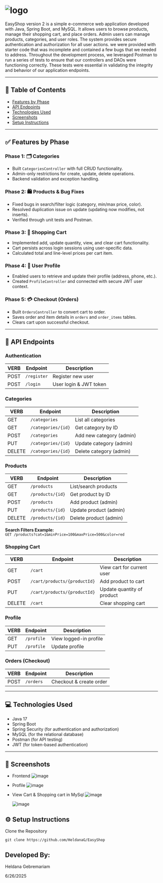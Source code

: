   # ![logo](https://github.com/user-attachments/assets/db3515d6-2c95-41cf-a123-0694cc06c0cf)

EasyShop version 2 is a simple e-commerce web application developed with Java, Spring Boot, and MySQL. It allows users to browse products, manage their shopping cart, 
and place orders. Admin users can manage products, categories, and user roles. The system provides secure authentication and authorization for all user actions. we were provided with starter code that was incomplete and contained a few bugs that we needed to address.
Throughout the development process, we leveraged Postman to run a series of tests to ensure that our controllers and DAOs were functioning correctly. 
These tests were essential in validating the integrity and behavior of our application endpoints.

---

## 📌 Table of Contents

- [Features by Phase](#features-by-phase)
- [API Endpoints](#api-endpoints)
- [Technologies Used](#technologies-used)
- [Screenshots](#screenshots)
- [Setup Instructions](#setup-instructions)

---

## ✅ Features by Phase

### Phase 1: 🗂️ Categories
- Built `CategoriesController` with full CRUD functionality.
- Admin-only restrictions for create, update, delete operations.
- Backend validation and exception handling.

### Phase 2: 🛍️ Products & Bug Fixes
- Fixed bugs in search/filter logic (category, min/max price, color).
- Resolved duplication issue on update (updating now modifies, not inserts).
- Verified through unit tests and Postman.

### Phase 3: 🛒 Shopping Cart
- Implemented add, update quantity, view, and clear cart functionality.
- Cart persists across login sessions using user-specific data.
- Calculated total and line-level prices per cart item.

### Phase 4: 👤 User Profile
- Enabled users to retrieve and update their profile (address, phone, etc.).
- Created `ProfileController` and connected with secure JWT user context.

### Phase 5: 💳 Checkout (Orders)
- Built `OrdersController` to convert cart to order.
- Saves order and item details in `orders` and `order_items` tables.
- Clears cart upon successful checkout.

---

## 🔗 API Endpoints

### Authentication
| VERB | Endpoint             | Description              |
|------|----------------------|--------------------------|
| POST | `/register`          | Register new user        |
| POST | `/login`             | User login & JWT token   |

### Categories
| VERB | Endpoint                 | Description             |
|------|--------------------------|-------------------------|
| GET  | `/categories`            | List all categories     |
| GET  | `/categories/{id}`       | Get category by ID      |
| POST | `/categories`            | Add new category (admin)|
| PUT  | `/categories/{id}`       | Update category (admin) |
|DELETE| `/categories/{id}`       | Delete category (admin) |

### Products
| VERB | Endpoint                 | Description                     |
|------|--------------------------|---------------------------------|
| GET  | `/products`              | List/search products            |
| GET  | `/products/{id}`         | Get product by ID               |
| POST | `/products`              | Add product (admin)             |
| PUT  | `/products/{id}`         | Update product (admin)          |
|DELETE| `/products/{id}`         | Delete product (admin)          |

**Search Filters Example:**  
`GET /products?cat=1&minPrice=100&maxPrice=500&color=red`

### Shopping Cart
| VERB | Endpoint                      | Description                    |
|------|-------------------------------|--------------------------------|
| GET  | `/cart`                       | View cart for current user     |
| POST | `/cart/products/{productId}`  | Add product to cart            |
| PUT  | `/cart/products/{productId}`  | Update quantity of product     |
|DELETE| `/cart`                       | Clear shopping cart            |

### Profile
| VERB | Endpoint         | Description            |
|------|------------------|------------------------|
| GET  | `/profile`       | View logged-in profile |
| PUT  | `/profile`       | Update profile         |

### Orders (Checkout)
| VERB | Endpoint         | Description            |
|------|------------------|------------------------|
| POST | `/orders`        | Checkout & create order|

---

## 💻 Technologies Used

- Java 17
- Spring Boot
- Spring Security (for authentication and authorization)
- MySQL (for the relational database)
- Postman (for API testing)
- JWT (for token-based authentication)

---

## 📸 Screenshots

- Frontend
  ![image](https://github.com/user-attachments/assets/d47a9e39-a15b-4885-b099-bf128c8b1a04)

- Profile
  ![image](https://github.com/user-attachments/assets/1f3dbabd-cacd-4adf-8424-44e528fbcd58)

- View Cart & Shopping cart in MySql
  ![image](https://github.com/user-attachments/assets/ead1b7fb-3a92-4820-be8a-e21bbeb872d2)

  ![image](https://github.com/user-attachments/assets/d691ab1b-99a6-4197-b5df-0f3c676058fa)

## ⚙️ Setup Instructions
Clone the Repository

```
git clone https://github.com/HeldanaG/EasyShop
```
## Developed By:
Heldana Gebremariam

6/26/2025
